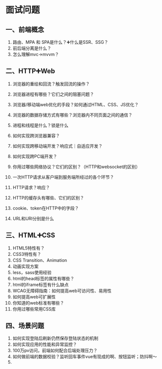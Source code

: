 # 面试问题

## 一、前端概念

1. 路由、MPA     和 SPA是什么？➕什么是SSR、SSG？
2. 前后端分离是什么？
3. 怎么理解mvc->mvvm？

## 二、HTTP➕Web

1. 浏览器的重绘和回流？触发回流的操作？

1. 浏览器进程有哪些？它们之间的阻塞问题？
2. 浏览器/移动端web优化的手段？如何通过HTML、CSS、JS优化？
3. 浏览器的数据存储方式有哪些？浏览器内不同页面之间的通信？
4. 进程和线程是什么？锁是什么
5. 如何实现跨浏览器兼容？
6. 如何实现跨移动端开发？响应式｜自适应开发？
7. 如何实现跨PC端开发？
8. 你用过哪些网络协议？它们的区别？（HTTP和websocket的区别）
9. 一次HTTP请求从客户端到服务端所经过的各个环节？
10. HTTP请求？响应？
11. HTTP的缓存头有哪些、它们的区别？
12. cookie、token在HTTP中的字段？
13. URL和URI分别是什么



## 三、HTML➕CSS

1. HTML5特性有？
2. CSS3特性有？
3. CSS Transition、Animation
4. 动画实现方案
5. less，sass使用经验
6. html的head标签的属性有哪些？
7. html的iframe标签有什么缺点
8. WCAG无障碍指南：如何提高web可访问性、易用性
9. 如何提高web可扩展性
10. 你知道的web标准有哪些？
11. 你用过哪些常用CSS库



## 四、场景问题

1. 如何实现登陆后刷新仍然保存登陆状态的机制
2. 如何实现应用的性能和异常监控？
3. 100万pv访问，前端如何配合后端处理压力？
4. 如何做前端的数据校验？监听回车事件vue有现成的啊、按钮监听；防抖啊～
5. 


